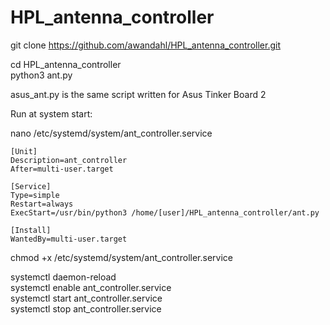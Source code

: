 # HPL_antenna_controller
 

git clone https://github.com/awandahl/HPL_antenna_controller.git    

cd HPL_antenna_controller    
python3 ant.py    
 
asus_ant.py is the same script written for Asus Tinker Board 2


Run at system start:    

nano /etc/systemd/system/ant_controller.service    

```` 
[Unit]
Description=ant_controller
After=multi-user.target

[Service]
Type=simple
Restart=always
ExecStart=/usr/bin/python3 /home/[user]/HPL_antenna_controller/ant.py

[Install]
WantedBy=multi-user.target
````

chmod +x /etc/systemd/system/ant_controller.service    

systemctl daemon-reload    
systemctl enable ant_controller.service    
systemctl start ant_controller.service    
systemctl stop ant_controller.service    


